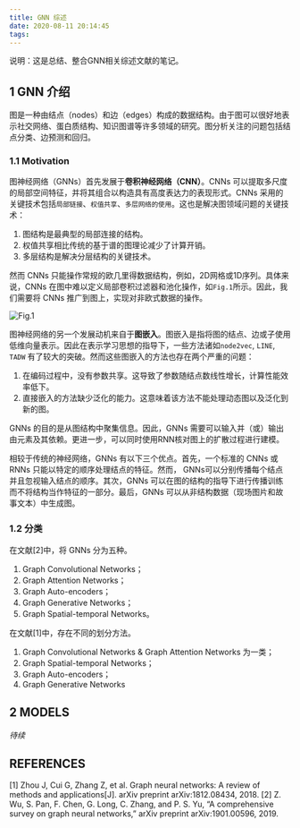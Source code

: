 ```yaml
---
title: GNN 综述
date: 2020-08-11 20:14:45
tags:
---
```


说明：这是总结、整合GNN相关综述文献的笔记。

## 1 GNN 介绍
图是一种由结点（nodes）和边（edges）构成的数据结构。由于图可以很好地表示社交网络、蛋白质结构、知识图谱等许多领域的研究。图分析关注的问题包括结点分类、边预测和回归。

### 1.1 Motivation
图神经网络（GNNs）首先发展于**卷积神经网络（CNN）**。CNNs 可以提取多尺度的局部空间特征，并将其组合以构造具有高度表达力的表现形式。CNNs 采用的关键技术包括`局部链接`、`权值共享`、`多层网络的使用`。这也是解决图领域问题的关键技术：

1. 图结构是最典型的局部连接的结构。
2. 权值共享相比传统的基于谱的图理论减少了计算开销。
3. 多层结构是解决分层结构的关键技术。

然而 CNNs 只能操作常规的欧几里得数据结构，例如，2D网格或1D序列。具体来说，CNNs 在图中难以定义局部卷积过滤器和池化操作，如`Fig.1`所示。因此，我们需要将 CNNs 推广到图上，实现对非欧式数据的操作。

![Fig.1](fig1-grid-vs-graph.png)

图神经网络的另一个发展动机来自于**图嵌入**。图嵌入是指将图的结点、边或子使用低维向量表示。因此在表示学习思想的指导下，一些方法诸如`node2vec`, `LINE`, `TADW` 有了较大的突破。然而这些图嵌入的方法也存在两个严重的问题：

1. 在编码过程中，没有参数共享。这导致了参数随结点数线性增长，计算性能效率低下。
2. 直接嵌入的方法缺少泛化的能力。这意味着该方法不能处理动态图以及泛化到新的图。

GNNs 的目的是从图结构中聚集信息。因此，GNNs 需要可以输入并（或）输出由元素及其依赖。更进一步，可以同时使用RNN核对图上的扩散过程进行建模。

相较于传统的神经网络，GNNs 有以下三个优点。首先，一个标准的 CNNs 或 RNNs 只能以特定的顺序处理结点的特征。然而， GNNs可以分别传播每个结点并且忽视输入结点的顺序。其次，GNNs 可以在图的结构的指导下进行传播训练而不将结构当作特征的一部分。最后，GNNs 可以从非结构数据（现场图片和故事文本）中生成图。

### 1.2 分类
在文献[2]中，将 GNNs 分为五种。
1. Graph Convolutional Networks；
2. Graph Attention Networks；
3. Graph Auto-encoders；
4. Graph Generative Networks；
5. Graph Spatial-temporal Networks。 

在文献[1]中，存在不同的划分方法。
1. Graph Convolutional Networks & Graph Attention Networks 为一类；
2. Graph Spatial-temporal Networks；
3. Graph Auto-encoders；
4. Graph Generative Networks


## 2 MODELS

*待续*

## REFERENCES
[1] Zhou J, Cui G, Zhang Z, et al. Graph neural networks: A review of methods and applications[J]. arXiv preprint arXiv:1812.08434, 2018.
[2] Z. Wu, S. Pan, F. Chen, G. Long, C. Zhang, and P. S. Yu, “A comprehensive survey on graph neural networks,” arXiv preprint arXiv:1901.00596, 2019.